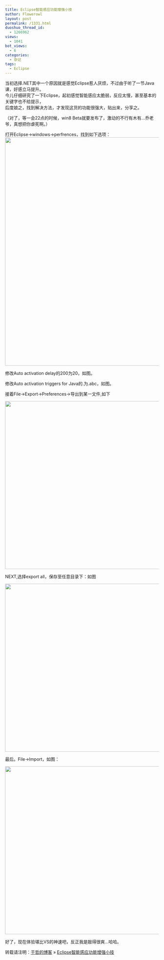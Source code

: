 ```yaml
---
title: Eclipse智能感应功能增强小技
author: Flowerowl
layout: post
permalink: /1331.html
duoshuo_thread_id:
  - 1266962
views:
  - 1041
bot_views:
  - 6
categories:
  - 杂记
tags:
  - Eclipse
---
```

当初选择.NET其中一个原因就是感觉Eclipse惹人厌烦，不过由于听了一节Java课，好感立马提升。  
今儿仔细研究了一下Eclipse，起初感觉智能感应太脆弱，反应太慢，甚至基本的关键字也不给提示，  
后度娘之，找到解决方法，才发现这货的功能很强大，贴出来，分享之。

（对了，等一会22点的时候，win8 Beta就要发布了，激动的不行有木有&#8230;乔老爷，真想把你虐死啊。）

打开Eclipse->windows->perfrences，找到如下选项：  
[<img class="aligncenter size-full wp-image-1332" title="javaset" src="http://lazynight.me/wp-content/uploads/2012/02/javaset.gif" alt="" width="635" height="748" />][1]

修改Auto activation delay的200为20，如图。

修改Auto activation triggers for Java的.为.abc，如图。

接着File→Export→Preferences→导出到某一文件,如下

[<img class="aligncenter size-full wp-image-1333" title="export" src="http://lazynight.me/wp-content/uploads/2012/02/export.gif" alt="" width="525" height="550" />][2]

NEXT,选择export all，保存至任意目录下：如图

[<img class="aligncenter size-full wp-image-1334" title="EXPORTALL" src="http://lazynight.me/wp-content/uploads/2012/02/EXPORTALL.gif" alt="" width="525" height="550" />][3]

最后。File→Import，如图：

[<img class="aligncenter size-full wp-image-1335" title="import" src="http://lazynight.me/wp-content/uploads/2012/02/import.gif" alt="" width="525" height="550" />][4]

好了，现在体验堪比VS的神速吧，反正我是敲得很爽&#8230;哈哈。

转载请注明：[于哲的博客][5] &raquo; [Eclipse智能感应功能增强小技][6]

 [1]: http://lazynight.me/wp-content/uploads/2012/02/javaset.gif
 [2]: http://lazynight.me/wp-content/uploads/2012/02/export.gif
 [3]: http://lazynight.me/wp-content/uploads/2012/02/EXPORTALL.gif
 [4]: http://lazynight.me/wp-content/uploads/2012/02/import.gif
 [5]: http://localhost/wordpress
 [6]: http://localhost/wordpress/1331.html